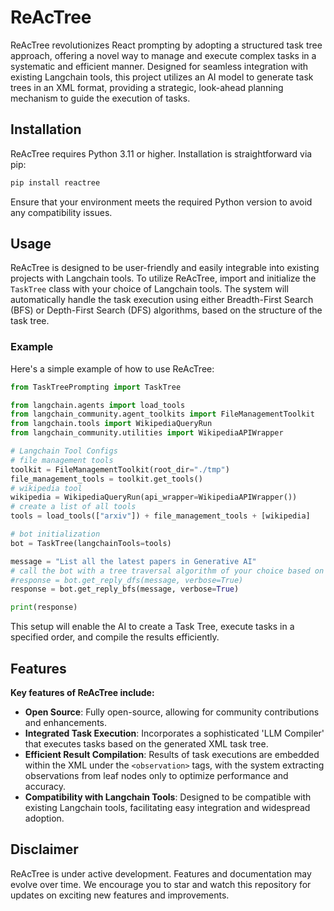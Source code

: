 # ReAcTree

ReAcTree revolutionizes React prompting by adopting a structured task tree approach, offering a novel way to manage and execute complex tasks in a systematic and efficient manner. Designed for seamless integration with existing Langchain tools, this project utilizes an AI model to generate task trees in an XML format, providing a strategic, look-ahead planning mechanism to guide the execution of tasks.

## Installation

ReAcTree requires Python 3.11 or higher. Installation is straightforward via pip:

```bash
pip install reactree
```

Ensure that your environment meets the required Python version to avoid any compatibility issues.

## Usage

ReAcTree is designed to be user-friendly and easily integrable into existing projects with Langchain tools. To utilize ReAcTree, import and initialize the `TaskTree` class with your choice of Langchain tools. The system will automatically handle the task execution using either Breadth-First Search (BFS) or Depth-First Search (DFS) algorithms, based on the structure of the task tree.

### Example

Here's a simple example of how to use ReAcTree:

```python
from TaskTreePrompting import TaskTree

from langchain.agents import load_tools
from langchain_community.agent_toolkits import FileManagementToolkit
from langchain.tools import WikipediaQueryRun
from langchain_community.utilities import WikipediaAPIWrapper

# Langchain Tool Configs
# file management tools
toolkit = FileManagementToolkit(root_dir="./tmp")
file_management_tools = toolkit.get_tools()
# wikipedia tool
wikipedia = WikipediaQueryRun(api_wrapper=WikipediaAPIWrapper())
# create a list of all tools
tools = load_tools(["arxiv"]) + file_management_tools + [wikipedia]

# bot initialization
bot = TaskTree(langchainTools=tools)

message = "List all the latest papers in Generative AI"
# call the bot with a tree traversal algorithm of your choice based on the task
#response = bot.get_reply_dfs(message, verbose=True)
response = bot.get_reply_bfs(message, verbose=True)

print(response)
```

This setup will enable the AI to create a Task Tree, execute tasks in a specified order, and compile the results efficiently.

## Features

**Key features of ReAcTree include:**

- **Open Source**: Fully open-source, allowing for community contributions and enhancements.
- **Integrated Task Execution**: Incorporates a sophisticated 'LLM Compiler' that executes tasks based on the generated XML task tree.
- **Efficient Result Compilation**: Results of task executions are embedded within the XML under the `<observation>` tags, with the system extracting observations from leaf nodes only to optimize performance and accuracy.
- **Compatibility with Langchain Tools**: Designed to be compatible with existing Langchain tools, facilitating easy integration and widespread adoption.

## Disclaimer

ReAcTree is under active development. Features and documentation may evolve over time. We encourage you to star and watch this repository for updates on exciting new features and improvements.
